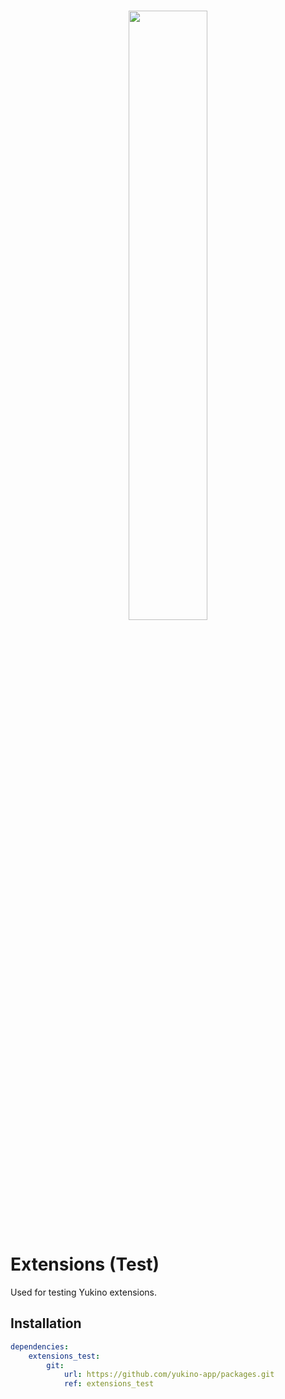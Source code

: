 <br />

<p align="center">
    <img src="https://github.com/yukino-app/yukino/raw/next/media/large.png" width="50%">
</p>

# Extensions (Test)

Used for testing Yukino extensions.

## Installation

```yaml
dependencies:
    extensions_test:
        git:
            url: https://github.com/yukino-app/packages.git
            ref: extensions_test
```
